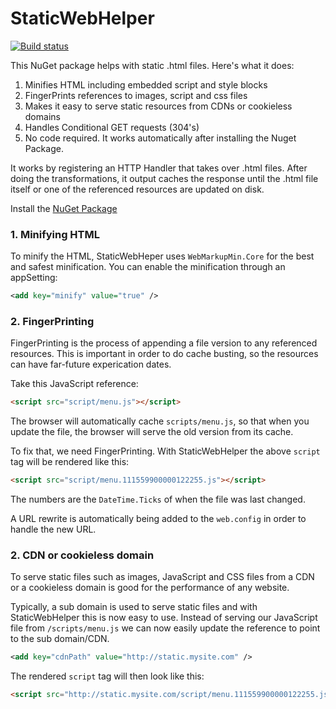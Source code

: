 StaticWebHelper
===============

[![Build status](https://ci.appveyor.com/api/projects/status/pjx1c7v1r4rn1h7u)](https://ci.appveyor.com/project/madskristensen/staticwebhelper)

This NuGet package helps with static .html files. Here's what it does:

1. Minifies HTML including embedded script and style blocks
2. FingerPrints references to images, script and css files
3. Makes it easy to serve static resources from CDNs or cookieless domains
4. Handles Conditional GET requests (304's)
5. No code required. It works automatically after installing the Nuget Package.

It works by registering an HTTP Handler that takes over .html files. After
doing the transformations, it output caches the response until the .html file
itself or one of the referenced resources are updated on disk.

Install the [NuGet Package](http://www.nuget.org/packages/StaticWebHelper/)

### 1. Minifying HTML

To minify the HTML, StaticWebHeper uses `WebMarkupMin.Core` for the best and
safest minification. You can enable the minification through an appSetting:

```xml
<add key="minify" value="true" />
```

### 2. FingerPrinting

FingerPrinting is the process of appending a file version to any referenced
resources. This is important in order to do cache busting, so the resources
can have far-future experication dates.

Take this JavaScript reference:

```html
<script src="script/menu.js"></script>
```

The browser will automatically cache `scripts/menu.js`, so that when you
update the file, the browser will serve the old version from its cache.

To fix that, we need FingerPrinting. With StaticWebHelper the above `script`
tag will be rendered like this:

```html
<script src="script/menu.111559900000122255.js"></script>
```

The numbers are the `DateTime.Ticks` of when the file was last changed.

A URL rewrite is automatically being added to the `web.config` in order
to handle the new URL.

### 2. CDN or cookieless domain

To serve static files such as images, JavaScript and CSS files from a 
CDN or a cookieless domain is good for the performance of any website.

Typically, a sub domain is used to serve static files and with 
StaticWebHelper this is now easy to use. Instead of serving our 
JavaScript file from `/scripts/menu.js` we can now easily update the
reference to point to the sub domain/CDN.

```xml
<add key="cdnPath" value="http://static.mysite.com" />
```

The rendered `script` tag will then look like this:

```html
<script src="http://static.mysite.com/script/menu.111559900000122255.js"></script>
```

